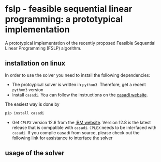# fslp - feasible sequential linear programming: a prototypical implementation 
A prototypical implementation of the recently proposed Feasible Sequential Linear Programming (FSLP) algorithm.

## installation on linux
In order to use the solver you need to install the following dependencies:
- The protoypical solver is written in `python3`. Therefore, get a recent `python3` version
- Install `casadi`. You can follow the instructions on the <a href="https://web.casadi.org/get/">casadi website</a>.

The easiest way is done by
```bash
pip install casadi
```
- Get `CPLEX` version 12.8 from the <a href="https://www.ibm.com/support/pages/downloading-ibm-ilog-cplex-optimization-studio-v1280">IBM website</a>. Version 12.8 is the latest release that is compatible with `casadi`. `CPLEX` needs to be interfaced with `casadi`. If you compile casadi from source, please check out the following <a href="https://github.com/casadi/casadi/issues/2440">link</a> for assistance to interface the solver

## usage of the solver
